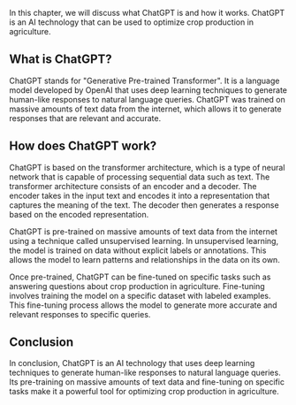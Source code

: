 
In this chapter, we will discuss what ChatGPT is and how it works. ChatGPT is an AI technology that can be used to optimize crop production in agriculture.

What is ChatGPT?
----------------

ChatGPT stands for "Generative Pre-trained Transformer". It is a language model developed by OpenAI that uses deep learning techniques to generate human-like responses to natural language queries. ChatGPT was trained on massive amounts of text data from the internet, which allows it to generate responses that are relevant and accurate.

How does ChatGPT work?
----------------------

ChatGPT is based on the transformer architecture, which is a type of neural network that is capable of processing sequential data such as text. The transformer architecture consists of an encoder and a decoder. The encoder takes in the input text and encodes it into a representation that captures the meaning of the text. The decoder then generates a response based on the encoded representation.

ChatGPT is pre-trained on massive amounts of text data from the internet using a technique called unsupervised learning. In unsupervised learning, the model is trained on data without explicit labels or annotations. This allows the model to learn patterns and relationships in the data on its own.

Once pre-trained, ChatGPT can be fine-tuned on specific tasks such as answering questions about crop production in agriculture. Fine-tuning involves training the model on a specific dataset with labeled examples. This fine-tuning process allows the model to generate more accurate and relevant responses to specific queries.

Conclusion
----------

In conclusion, ChatGPT is an AI technology that uses deep learning techniques to generate human-like responses to natural language queries. Its pre-training on massive amounts of text data and fine-tuning on specific tasks make it a powerful tool for optimizing crop production in agriculture.


